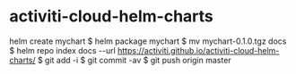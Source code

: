 # activiti-cloud-helm-charts

helm create mychart
$ helm package mychart
$ mv mychart-0.1.0.tgz docs
$ helm repo index docs --url https://activiti.github.io/activiti-cloud-helm-charts/
$ git add -i
$ git commit -av
$ git push origin master
